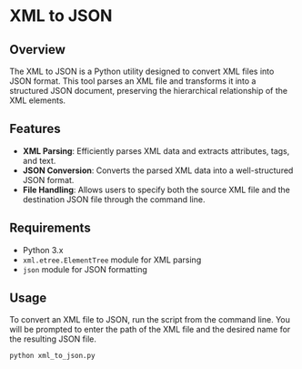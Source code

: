# XML to JSON

## Overview
The XML to JSON is a Python utility designed to convert XML files into JSON format. This tool parses an XML file and transforms it into a structured JSON document, preserving the hierarchical relationship of the XML elements.

## Features
- **XML Parsing**: Efficiently parses XML data and extracts attributes, tags, and text.
- **JSON Conversion**: Converts the parsed XML data into a well-structured JSON format.
- **File Handling**: Allows users to specify both the source XML file and the destination JSON file through the command line.

## Requirements
- Python 3.x
- `xml.etree.ElementTree` module for XML parsing
- `json` module for JSON formatting

## Usage
To convert an XML file to JSON, run the script from the command line. You will be prompted to enter the path of the XML file and the desired name for the resulting JSON file.

```bash
python xml_to_json.py
